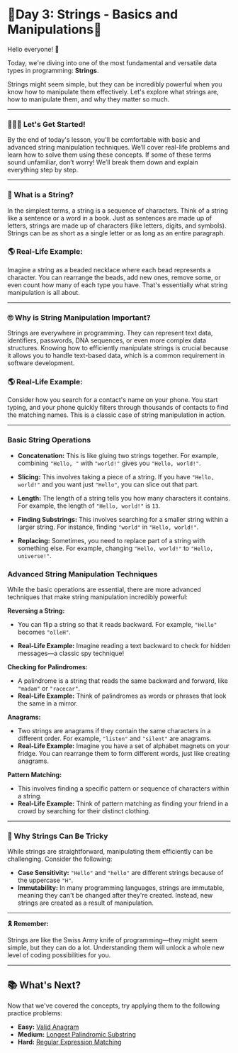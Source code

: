 # 🚀Day 3: Strings - Basics and Manipulations🚀

Hello everyone! 👋

Today, we're diving into one of the most fundamental and versatile data types in programming: **Strings**.

Strings might seem simple, but they can be incredibly powerful when you know how to manipulate them effectively. Let's explore what strings are, how to manipulate them, and why they matter so much.

<hr>

### 🏃‍♂️‍➡️ Let's Get Started!

By the end of today's lesson, you'll be comfortable with basic and advanced string manipulation techniques. We’ll cover real-life problems and learn how to solve them using these concepts. If some of these terms sound unfamiliar, don’t worry! We’ll break them down and explain everything step by step.

<hr>

### 🧵 What is a String?

In the simplest terms, a string is a sequence of characters. Think of a string like a sentence or a word in a book. Just as sentences are made up of letters, strings are made up of characters (like letters, digits, and symbols). Strings can be as short as a single letter or as long as an entire paragraph.

### 🌎 Real-Life Example:

Imagine a string as a beaded necklace where each bead represents a character. You can rearrange the beads, add new ones, remove some, or even count how many of each type you have. That's essentially what string manipulation is all about.

<hr>

### 🙄 Why is String Manipulation Important?

Strings are everywhere in programming. They can represent text data, identifiers, passwords, DNA sequences, or even more complex data structures. Knowing how to efficiently manipulate strings is crucial because it allows you to handle text-based data, which is a common requirement in software development.

### 🌎 Real-Life Example:

Consider how you search for a contact's name on your phone. You start typing, and your phone quickly filters through thousands of contacts to find the matching names. This is a classic case of string manipulation in action.

<hr>

### Basic String Operations

- **Concatenation:** This is like gluing two strings together. For example, combining `"Hello, "` with `"world!"` gives you `"Hello, world!"`.

- **Slicing:** This involves taking a piece of a string. If you have `"Hello, world!"` and you want just `"Hello"`, you can slice out that part.

- **Length:** The length of a string tells you how many characters it contains. For example, the length of `"Hello, world!"` is `13`.

- **Finding Substrings:** This involves searching for a smaller string within a larger string. For instance, finding `"world"` in `"Hello, world!"`.

- **Replacing:** Sometimes, you need to replace part of a string with something else. For example, changing `"Hello, world!"` to `"Hello, universe!"`.

### Advanced String Manipulation Techniques

While the basic operations are essential, there are more advanced techniques that make string manipulation incredibly powerful:

**Reversing a String:**

- You can flip a string so that it reads backward. For example, `"Hello"` becomes `"olleH"`.

- **Real-Life Example:** Imagine reading a text backward to check for hidden messages—a classic spy technique!

**Checking for Palindromes:**

- A palindrome is a string that reads the same backward and forward, like `"madam"` or `"racecar"`.
- **Real-Life Example:** Think of palindromes as words or phrases that look the same in a mirror.

**Anagrams:**

- Two strings are anagrams if they contain the same characters in a different order. For example, `"listen"` and `"silent"` are anagrams.
- **Real-Life Example:** Imagine you have a set of alphabet magnets on your fridge. You can rearrange them to form different words, just like creating anagrams.

**Pattern Matching:**

- This involves finding a specific pattern or sequence of characters within a string.
- **Real-Life Example:** Think of pattern matching as finding your friend in a crowd by searching for their distinct clothing.

<hr>

### 🎃 Why Strings Can Be Tricky

While strings are straightforward, manipulating them efficiently can be challenging. Consider the following:

- **Case Sensitivity:** `"Hello"` and `"hello"` are different strings because of the uppercase `"H"`.
- **Immutability:** In many programming languages, strings are immutable, meaning they can't be changed after they're created. Instead, new strings are created as a result of manipulation.

<hr>

**🎗️ Remember:**

Strings are like the Swiss Army knife of programming—they might seem simple, but they can do a lot. Understanding them will unlock a whole new level of coding possibilities for you.

<hr>

## 📚 What's Next?

Now that we've covered the concepts, try applying them to the following practice problems:

- **Easy:** [Valid Anagram](https://leetcode.com/problems/valid-anagram/)
- **Medium:** [Longest Palindromic Substring](https://leetcode.com/problems/longest-palindromic-substring/)
- **Hard:** [Regular Expression Matching](https://leetcode.com/problems/regular-expression-matching/)
